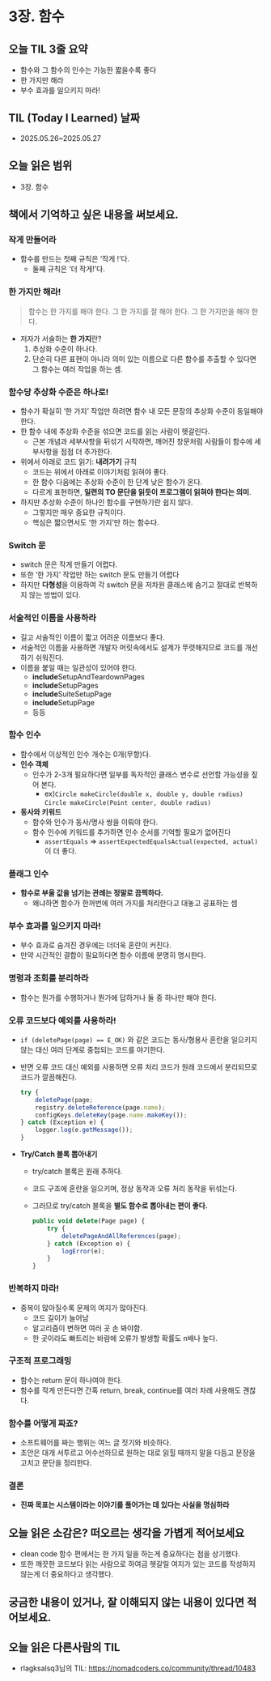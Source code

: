 # 3장. 함수

## **오늘 TIL 3줄 요약**

- 함수와 그 함수의 인수는 가능한 짧을수록 좋다
- 한 가지만 해라
- 부수 효과를 일으키지 마라!

## **TIL (Today I Learned) 날짜**

- 2025.05.26~2025.05.27

## **오늘 읽은 범위**

- 3장. 함수

## **책에서 기억하고 싶은 내용을 써보세요.**

### 작게 만들어라

- 함수를 만드는 첫째 규칙은 ‘작게 !’다.
    - 둘째 규칙은 ‘더 작게!’다.

### 한 가지만 해라!

> 함수는 한 가지를 해야 한다. 그 한 가지를 잘 해야 한다. 그 한 가지만을 해야 한다.
> 
- 저자가 서술하는 **한 가지**란?
    1. 추상화 수준이 하나다.
    2. 단순히 다른 표현이 아니라 의미 있는 이름으로 다른 함수를 추출할 수 있다면 그 함수는 여러 작업을 하는 셈.

### 함수당 추상화 수준은 하나로!

- 함수가 확실히 ‘한 가지’ 작업만 하려면 함수 내 모든 문장의 추상화 수준이 동일해야 한다.
- 한 함수 내에 추상화 수준을 섞으면 코드를 읽는 사람이 헷갈린다.
    - 근본 개념과 세부사항을 뒤섞기 시작하면, 깨어진 창문처럼 사람들이 함수에 세부사항을 점점 더 추가한다.
- 위에서 아래로 코드 읽기: **내려가기** 규칙
    - 코드는 위에서 아래로 이야기처럼 읽혀야 좋다.
    - 한 함수 다음에는 추상화 수준이 한 단계 낮은 함수가 온다.
    - 다르게 표현하면, **일련의 TO 문단을 읽듯이 프로그램이 읽혀야 한다는 의미**.
- 하지만 추상화 수준이 하나인 함수를 구현하기란 쉽지 않다.
    - 그렇지만 매우 중요한 규칙이다.
    - 핵심은 짧으면서도 ‘한 가지’만 하는 함수다.

### Switch 문

- switch 문은 작게 만들기 어렵다.
- 또한 ‘한 가지’ 작업만 하는 switch 문도 만들기 어렵다
- 하지만 **다형성**을 이용하여 각 switch 문을  저차원 클래스에 숨기고 절대로 반복하지 않는 방법이 있다.

### 서술적인 이름을 사용하라

- 길고 서술적인 이름이 짧고 어려운 이름보다 좋다.
- 서술적인 이름을 사용하면 개발자 머릿속에서도 설계가 뚜렷해지므로 코드를 개선하기 쉬워진다.
- 이름을 붙일 때는 일관성이 있어야 한다.
    - **include**SetupAndTeardownPages
    - **include**SetupPages
    - **include**SuiteSetupPage
    - **include**SetupPage
    - 등등

### 함수 인수

- 함수에서 이상적인 인수 개수는 0개(무항)다.
- **인수 객체**
    - 인수가 2-3개 필요하다면 일부를 독자적인 클래스 변수로 선언할 가능성을 짚어 본다.
        - ex)`Circle makeCircle(double x, double y, double radius)`
              `Circle makeCircle(Point center, double radius)`
- **동사와 키워드**
    - 함수와 인수가 동사/명사 쌍을 이뤄야 한다.
    - 함수 인수에 키워드를 추가하면 인수 순서를 기억할 필요가 없어진다
        - `assertEquals` ⇒ `assertExpectedEqualsActual(expected, actual)` 이 더 좋다.

### 플래그 인수

- **함수로 부울 값을 넘기는 관례는 정말로 끔찍하다.**
    - 왜냐하면 함수가 한꺼번에 여러 가지를 처리한다고 대놓고 공표하는 셈

### 부수 효과를 일으키지 마라!

- 부수 효과로 숨겨진 경우에는 더더욱 혼란이 커진다.
- 만약 시간적인 결합이 필요하다면 함수 이름에 분명히 명시한다.

### 명령과 조회를 분리하라

- 함수는 뭔가를 수행하거나 뭔가에 답하거나 둘 중 하나만 해야 한다.

### 오류 코드보다 예외를 사용하라!

- `if (deletePage(page) == E_OK)` 와 같은  코드는 동사/형용사 혼란을 일으키지 않는 대신 여러 단계로 중첩되는 코드를 야기한다.
- 반면 오류 코드 대신 예외를 사용하면 오류 처리 코드가 원래 코드에서 분리되므로 코드가 깔끔해진다.
    
    ```jsx
    try {
    	deletePage(page;
    	registry.deleteReference(page.name);
    	configKeys.deleteKey(page.name.makeKey());
    } catch (Exception e) {
    	logger.log(e.getMessage());
    }
    ```
    
- **Try/Catch 블록 뽑아내기**
    - try/catch 블록은 원래 추하다.
    - 코드 구조에 혼란을 일으키며, 정상 동작과 오류 처리 동작을 뒤섞는다.
    - 그러므로 try/catch 블록을 **별도 함수로 뽑아내는 편이 좋다.**
        
        ```jsx
        public void delete(Page page) {
        	try {
        		deletePageAndAllReferences(page);
        	} catch (Exception e) {
        		logError(e);
        	}
        }
        ```
        

### 반복하지 마라!

- 중복이 많아질수록 문제의 여지가 많아진다.
    - 코드 길이가 늘어남
    - 알고리즘이 변하면 여러 곳 손 봐야함.
    - 한 곳이라도 빠트리는 바람에 오류가 발생할 확률도 n배나 높다.

### 구조적 프로그래밍

- 함수는 return 문이 하나여야 한다.
- 함수를 작게 만든다면 간혹 return, break, continue를 여러 차례 사용해도 괜찮다.

### 함수를 어떻게 짜죠?

- 소프트웨어를 짜는 행위는 여느 글 짓기와 비슷하다.
- 초안은 대개 서투르고 어수선하므로 원하는 대로 읽힐 때까지 말을 다듬고 문장을 고치고 문단을 정리한다.

### 결론

- **진짜 목표는 시스템이라는 이야기를 풀어가는 데 있다는 사실을 명심하라**

## **오늘 읽은 소감은? 떠오르는 생각을 가볍게 적어보세요**

- clean code 함수 편에서는 한 가지 일을 하는게 중요하다는 점을 상기했다.
- 또한 깨끗한 코드보다 읽는 사람으로 하여금 헷갈릴 여지가 있는 코드를 작성하지 않는게 더 중요하다고 생각했다.

## **궁금한 내용이 있거나, 잘 이해되지 않는 내용이 있다면 적어보세요.**

## **오늘 읽은 다른사람의 TIL**

- rlagksalsq3님의 TIL: https://nomadcoders.co/community/thread/10483
